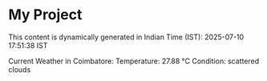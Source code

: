 # My Project

This content is dynamically generated in Indian Time (IST): 2025-07-10 17:51:38 IST


Current Weather in Coimbatore:
Temperature: 27.88 °C
Condition: scattered clouds
